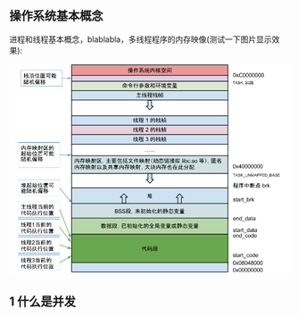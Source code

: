 ﻿## 操作系统基本概念 ##

进程和线程基本概念，blablabla，多线程程序的内存映像(测试一下图片显示效果):

![多线程程序的内存映像](https://github.com/forhappy/A-Detailed-Cplusplus-Concurrency-Tutorial/blob/master/images/chapter1/program-memory-layout.png)

## 1 什么是并发 ##


